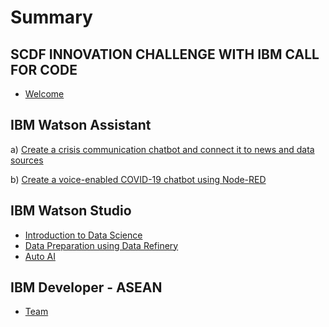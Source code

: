 # Summary

## SCDF INNOVATION CHALLENGE WITH IBM CALL FOR CODE

* [Welcome](Workshop_Watsion_Studio/Welcome.md)

## IBM Watson Assistant

a) [Create a crisis communication chatbot and connect it to news and data sources](Solution-Starter-Kit-Communication-2020-ASEAN/ASSISTANT.md)

b) [Create a voice-enabled COVID-19 chatbot using Node-RED](Solution-Starter-Kit-Communication-2020-ASEAN/starter-kit/node-red/Node-RED-chatbot.md)


## IBM Watson Studio

* [Introduction to Data Science](Workshop_Watsion_Studio/Introduction.md)
* [Data Preparation using Data Refinery](Workshop_Watsion_Studio/Data_Preparation_using_Data_Refinery.md)
* [Auto AI](Workshop_Watsion_Studio/AutoAI.md)

## IBM Developer - ASEAN

* [Team](README.md)